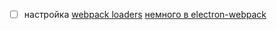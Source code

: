 - [ ] настройка [webpack loaders](https://webpack.js.org/loaders/) [немного в electron-webpack](https://github.com/electron-userland/electron-webpack/blob/master/packages/electron-webpack/src/targets/RendererTarget.ts)